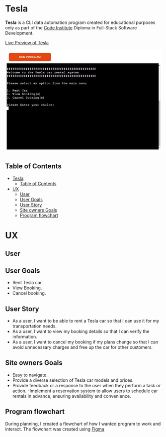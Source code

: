 # Tesla

**Tesla** is a CLI data automation program created for educational purposes only as part of the [Code Institute](https://codeinstitute.net/ie/full-stack-software-development-diploma/?utm_term=code%20institute&utm_campaign=CI%2B-%2BIRL%2B-%2BSearch%2B-%2BBrand&utm_source=adwords&utm_medium=ppc&hsa_acc=8983321581&hsa_cam=14304747355&hsa_grp=128775288209&hsa_ad=635725005315&hsa_src=g&hsa_tgt=kwd-319867646331&hsa_kw=code%20institute&hsa_mt=e&hsa_net=adwords&hsa_ver=3&gad_source=1&gclid=Cj0KCQjwwMqvBhCtARIsAIXsZpZC495GdKzsmvgCTZoifPZGwIm_vcoRPwF45OvGEB0qwplfPY2MoZUaAk_MEALw_wcB) Diploma in Full-Stack Software Development.

[Live Preview of Tesla](https://rent-tesla-fbe3f5ee7ebb.herokuapp.com/)

![Main view](docs/images/main.JPG)


## Table of Contents

- [Tesla](#tesla)
  - [Table of Contents](#table-of-contents)
- [UX](#ux)
  - [User](#user)
  - [User Goals](#user-goals)
  - [User Story](#user-story)
  - [Site owners Goals](#site-owners-goals)
  - [Program flowchart](#program-flowchart)


# UX

## User

## User Goals

- Rent Tesla car.
- View Booking.
- Cancel booking.

## User Story

- As a  user, I want to be able to rent a Tesla car so that I can use it for my transportation needs.
- As a  user, I want to view my booking details so that I can verify the information.
- As a  user,  I want to cancel my booking if my plans change so that I can avoid unnecessary charges and free up the car for other customers.

## Site owners Goals

- Easy to navigate.
- Provide a diverse selection of Tesla car models and prices.
- Provide feedback or a response to the user when they perform a task or action.
-Implement a reservation system to allow users to schedule car rentals in advance, ensuring availability and convenience.

## Program flowchart

During planning, I created a flowchart of how I wanted program to work and interact. The flowchart was created using [Figma](https://www.figma.com/)
